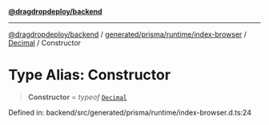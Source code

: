 [**@dragdropdeploy/backend**](../../../../../../../README.md)

***

[@dragdropdeploy/backend](../../../../../../../README.md) / [generated/prisma/runtime/index-browser](../../../README.md) / [Decimal](../README.md) / Constructor

# Type Alias: Constructor

> **Constructor** = *typeof* [`Decimal`](../README.md)

Defined in: backend/src/generated/prisma/runtime/index-browser.d.ts:24
